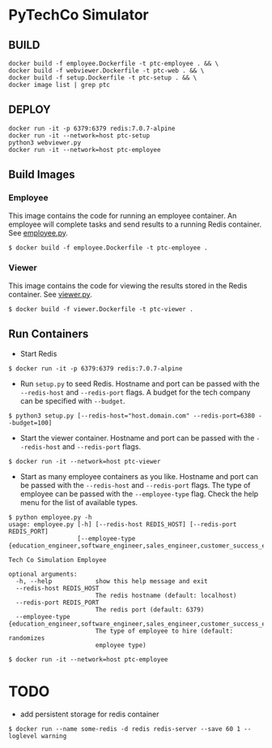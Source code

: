 # PyTechCo Simulator

## BUILD

```
docker build -f employee.Dockerfile -t ptc-employee . && \
docker build -f webviewer.Dockerfile -t ptc-web . && \
docker build -f setup.Dockerfile -t ptc-setup . && \
docker image list | grep ptc
```

## DEPLOY

```
docker run -it -p 6379:6379 redis:7.0.7-alpine
docker run -it --network=host ptc-setup
python3 webviewer.py 
docker run -it --network=host ptc-employee
```

## Build Images

### Employee

This image contains the code for running an employee container. An employee will complete tasks and send results to a running Redis container. See [employee.py](employee.py).

```
$ docker build -f employee.Dockerfile -t ptc-employee .
```

### Viewer

This image contains the code for viewing the results stored in the Redis container. See [viewer.py](viewer.py).

```
$ docker build -f viewer.Dockerfile -t ptc-viewer .
```

## Run Containers

- Start Redis
```
$ docker run -it -p 6379:6379 redis:7.0.7-alpine
```

- Run `setup.py` to seed Redis. Hostname and port can be passed with the `--redis-host` and `--redis-port` flags. A budget for the tech company can be specified with `--budget`.

```
$ python3 setup.py [--redis-host="host.domain.com" --redis-port=6380 --budget=100]
```

- Start the viewer container. Hostname and port can be passed with the `--redis-host` and `--redis-port` flags.
```
$ docker run -it --network=host ptc-viewer
```

- Start as many employee containers as you like. Hostname and port can be passed with the `--redis-host` and `--redis-port` flags. The type of employee can be passed with the `--employee-type` flag. Check the help menu for the list of available types.
```
$ python employee.py -h
usage: employee.py [-h] [--redis-host REDIS_HOST] [--redis-port REDIS_PORT]
                   [--employee-type {education_engineer,software_engineer,sales_engineer,customer_success_engineer}]

Tech Co Simulation Employee

optional arguments:
  -h, --help            show this help message and exit
  --redis-host REDIS_HOST
                        The redis hostname (default: localhost)
  --redis-port REDIS_PORT
                        The redis port (default: 6379)
  --employee-type {education_engineer,software_engineer,sales_engineer,customer_success_engineer}
                        The type of employee to hire (default: randomizes
                        employee type)
```

```
$ docker run -it --network=host ptc-employee
```


# TODO
- add persistent storage for redis container
```
$ docker run --name some-redis -d redis redis-server --save 60 1 --loglevel warning
```